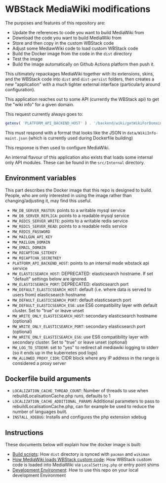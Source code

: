 # WBStack MediaWiki modifications

The purposes and features of this repository are:
- Update the references to code you want to build MediaWiki from
- Download the code you want to build MediaWiki from
- Store and then copy in the custom WBStack code
- Adjust some MediawWiki code to load custom WBStack code
- Build the Docker image from the code in the `dist` directory
- Test the image
- Build the image automatically on Github Actions platform then push it.

This ultimately repackages MediaWiki together with its extensions, skins, and the WBStack code into `dist` and `dist-persist` folders, then creates a new "application" with a much tighter external interface (particularly around configuration).

This application reaches out to some API (currently the WBStack api) to get the "wiki info" for a given domain.

This request currently always goes to:

```php
getenv( 'PLATFORM_API_BACKEND_HOST' ) . '/backend/wiki/getWikiForDomain?domain=' . urlencode($requestDomain);
```

This must respond with a format that looks like the JSON in `data/WikiInfo-maint.json` (which is currently used during Dockerfile building)

This response is then used to configure MediaWiki.

An internal flavour of this application also exists that loads some internal only API modules.
These can be found in the `src/Internal` directory.


## Environment variables

This part describes the Docker image that this repo is designed to build. People, who are only interested in using the image rather than changing/adjusting it, may find this useful.

- `MW_DB_SERVER_MASTER`: points to a writable mysql service
- `MW_DB_SERVER_REPLICA`: points to a readable mysql service
- `MW_REDIS_SERVER_WRITE`: points to a writable redis service
- `MW_REDIS_SERVER_READ`: points to a readable redis service
- `MW_REDIS_PASSWORD`
- `MW_MAILGUN_API_KEY`
- `MW_MAILGUN_DOMAIN`
- `MW_EMAIL_DOMAIN`
- `MW_RECAPTCHA_SITEKEY`
- `MW_RECAPTCHA_SECRETKEY`
- `PLATFORM_API_BACKEND_HOST`: points to an internal mode wbstack api service
- `MW_ELASTICSEARCH_HOST`: DEPRECATED: elasticsearch hostname. If set "default" settings below are ignored.
- `MW_ELASTICSEARCH_PORT`: DEPRECATED: elasticsearch port
- `MW_DEFAULT_ELASTICSEARCH_HOST`: default (i.e. where data is served to users from) elasticsearch hostname
- `MW_DEFAULT_ELASTICSEARCH_PORT`: default elasticsearch port
- `MW_DEFAULT_ELASTICSEARCH_ES6`: use ES6 compatibility layer with default cluster. Set to "true" or leave unset
- `MW_WRITE_ONLY_ELASTICSEARCH_HOST`: secondary elasticsearch hostname (optional)
- `MW_WRITE_ONLY_ELASTICSEARCH_PORT`: secondary elasticsearch port (optional)
- `MW_WRITE_ONLY_ELASTICSEARCH_ES6`: use ES6 compatibility layer with secondary cluster. Set to "true" or leave unset (optional)
- `MW_LOG_TO_STDERR`: set to "yes" to redirect all mediawiki logging to stderr (so it ends up in the kubernetes pod logs)
- `MW_ALLOWED_PROXY_CIDR`: CIDR block where any IP address in the range is considered a proxy server

## Dockerfile build arguments

- `LOCALIZATION_CACHE_THREAD_COUNT`: Number of threads to use when rebuildLocalisationCache.php runs, defaults to 1
- `LOCALIZATION_CACHE_ADDITIONAL_PARAMS` Additional parameters to pass to rebuildLocalisationCache.php, can for example be used to reduce the number of languages built.
- `INSTALL_XDEBUG`: Installs and configures the php extension xdebug

## Instructions

These documents below will explain how the docker image is built:

- [Build scripts](./docs/build-scripts.md): How `dist` directory is synced with `pacman` and `wikiman`
- [How MediaWiki loads WBStack custom code](./docs/mediawiki-loading.md): How WBStack custom code is loaded into MediaWiki via `LocalSetting.php` or entry point shims
- [Development Environment](./docs/dev-environment.md): How to use this repo on your local development Environment
